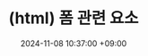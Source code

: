 ---
layout: post
title:  "(html) 폼 관련 요소"
date:   2024-11-08 10:37:00 +09:00
categories: notice
usemathjax: true
tag:
  - html
  - form
discription: 
---